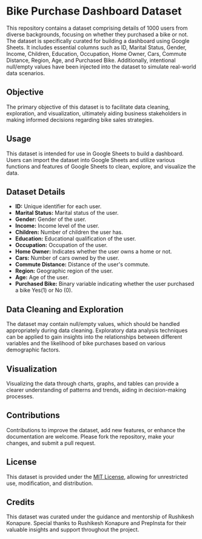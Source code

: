 # Bike Purchase Dashboard Dataset

This repository contains a dataset comprising details of 1000 users from diverse backgrounds, focusing on whether they purchased a bike or not. The dataset is specifically curated for building a dashboard using Google Sheets. It includes essential columns such as ID, Marital Status, Gender, Income, Children, Education, Occupation, Home Owner, Cars, Commute Distance, Region, Age, and Purchased Bike. Additionally, intentional null/empty values have been injected into the dataset to simulate real-world data scenarios.

## Objective

The primary objective of this dataset is to facilitate data cleaning, exploration, and visualization, ultimately aiding business stakeholders in making informed decisions regarding bike sales strategies.

## Usage

This dataset is intended for use in Google Sheets to build a dashboard. Users can import the dataset into Google Sheets and utilize various functions and features of Google Sheets to clean, explore, and visualize the data.

## Dataset Details

- **ID:** Unique identifier for each user.
- **Marital Status:** Marital status of the user.
- **Gender:** Gender of the user.
- **Income:** Income level of the user.
- **Children:** Number of children the user has.
- **Education:** Educational qualification of the user.
- **Occupation:** Occupation of the user.
- **Home Owner:** Indicates whether the user owns a home or not.
- **Cars:** Number of cars owned by the user.
- **Commute Distance:** Distance of the user's commute.
- **Region:** Geographic region of the user.
- **Age:** Age of the user.
- **Purchased Bike:** Binary variable indicating whether the user purchased a bike Yes(1) or No (0).

## Data Cleaning and Exploration

The dataset may contain null/empty values, which should be handled appropriately during data cleaning. Exploratory data analysis techniques can be applied to gain insights into the relationships between different variables and the likelihood of bike purchases based on various demographic factors.

## Visualization

Visualizing the data through charts, graphs, and tables can provide a clearer understanding of patterns and trends, aiding in decision-making processes.

## Contributions

Contributions to improve the dataset, add new features, or enhance the documentation are welcome. Please fork the repository, make your changes, and submit a pull request.

## License

This dataset is provided under the [MIT License](LICENSE), allowing for unrestricted use, modification, and distribution.

## Credits

This dataset was curated under the guidance and mentorship of Rushikesh Konapure. Special thanks to Rushikesh Konapure and PrepInsta for their valuable insights and support throughout the project.
